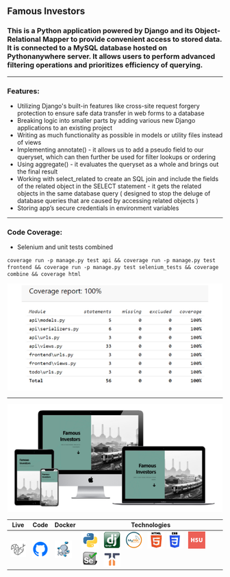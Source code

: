 ## Famous Investors
### This is a Python application powered by Django and its Object-Relational Mapper to provide convenient access to stored data. It is connected to a MySQL database hosted on Pythonanywhere server. It allows users to perform advanced filtering operations and prioritizes efficiency of querying. 

--------------------------------------------------

### Features:
* Utilizing Django's built-in features like cross-site request forgery protection to ensure safe data transfer in web forms to a database
* Breaking logic into smaller parts by adding various new Django applications to an existing project 
* Writing as much functionality as possible in models or utility files instead of views 
* Implementing annotate() - it allows us to add a pseudo field to our queryset, which can then further be used for filter lookups or ordering
* Using aggregate() - it evaluates the queryset as a whole and brings out the final result
* Working with select_related to create an SQL join and include the fields of the related object in the SELECT statement - it gets the related objects in the same database query ( designed to stop the deluge of database queries that are caused by accessing related objects )
* Storing app’s secure credentials in environment variables

--------------------------------------------------

### Code Coverage:
* Selenium and unit tests combined

```
coverage run -p manage.py test api && coverage run -p manage.py test frontend && coverage run -p manage.py test selenium_tests && coverage combine && coverage html

```

<img src="https://github.com/mjaroszewski1979/investors_v1/blob/main/cov_report.png">

------------------------------------------------


![caption](https://github.com/mjaroszewski1979/investors_v1/blob/main/investors_mockup.png)
  
  Live | Code | Docker | Technologies
  ---- | ---- | ------ | ------------
  [<img src="https://github.com/mjaroszewski1979/mjaroszewski1979/blob/main/pyan1.png">](http://mjapp.pythonanywhere.com/) | [<img src="https://github.com/mjaroszewski1979/mjaroszewski1979/blob/main/github_g.png">](https://github.com/mjaroszewski1979/investors_v2) | [<img src="https://github.com/mjaroszewski1979/mjaroszewski1979/blob/main/docker_compose.png">](https://github.com/mjaroszewski1979/investors_v1/blob/main/docker-compose.yml) | <img src="https://github.com/mjaroszewski1979/mjaroszewski1979/blob/main/python_g.png"> &nbsp; <img src="https://github.com/mjaroszewski1979/mjaroszewski1979/blob/main/django_g.png"> &nbsp; <img src="https://github.com/mjaroszewski1979/mjaroszewski1979/blob/main/mysql.png"> &nbsp; <img src="https://github.com/mjaroszewski1979/mjaroszewski1979/blob/main/html_g.png"> <img src="https://github.com/mjaroszewski1979/mjaroszewski1979/blob/main/css_g.png"> &nbsp; <img src="https://github.com/mjaroszewski1979/mjaroszewski1979/blob/main/htmlup.png"> &nbsp; &nbsp; <img src="https://github.com/mjaroszewski1979/mjaroszewski1979/blob/main/selenium.png"> &nbsp; <img src="https://github.com/mjaroszewski1979/mjaroszewski1979/blob/main/coverage.png">
